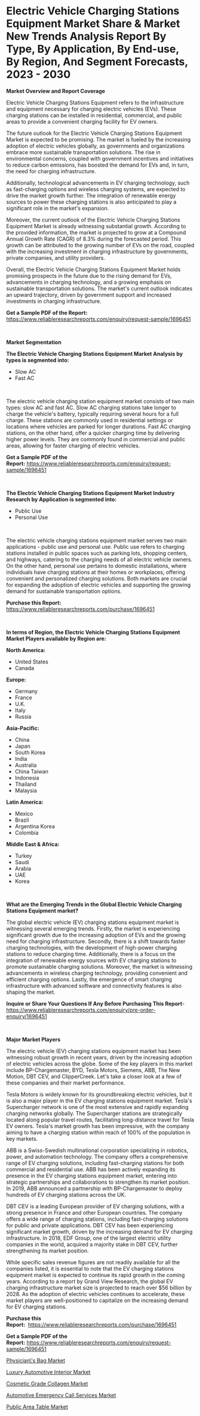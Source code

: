<p><h1>Electric Vehicle Charging Stations Equipment Market Share & Market New Trends Analysis Report By Type, By Application, By End-use, By Region, And Segment Forecasts, 2023 - 2030</h1></p><p><strong>Market Overview and Report Coverage</strong></p>
<p><p>Electric Vehicle Charging Stations Equipment refers to the infrastructure and equipment necessary for charging electric vehicles (EVs). These charging stations can be installed in residential, commercial, and public areas to provide a convenient charging facility for EV owners.</p><p>The future outlook for the Electric Vehicle Charging Stations Equipment Market is expected to be promising. The market is fueled by the increasing adoption of electric vehicles globally, as governments and organizations embrace more sustainable transportation solutions. The rise in environmental concerns, coupled with government incentives and initiatives to reduce carbon emissions, has boosted the demand for EVs and, in turn, the need for charging infrastructure.</p><p>Additionally, technological advancements in EV charging technology, such as fast-charging options and wireless charging systems, are expected to drive the market growth further. The integration of renewable energy sources to power these charging stations is also anticipated to play a significant role in the market's expansion.</p><p>Moreover, the current outlook of the Electric Vehicle Charging Stations Equipment Market is already witnessing substantial growth. According to the provided information, the market is projected to grow at a Compound Annual Growth Rate (CAGR) of 8.3% during the forecasted period. This growth can be attributed to the growing number of EVs on the road, coupled with the increasing investment in charging infrastructure by governments, private companies, and utility providers.</p><p>Overall, the Electric Vehicle Charging Stations Equipment Market holds promising prospects in the future due to the rising demand for EVs, advancements in charging technology, and a growing emphasis on sustainable transportation solutions. The market's current outlook indicates an upward trajectory, driven by government support and increased investments in charging infrastructure.</p></p>
<p><strong>Get a Sample PDF of the Report:</strong> <a href="https://www.reliableresearchreports.com/enquiry/request-sample/1696451">https://www.reliableresearchreports.com/enquiry/request-sample/1696451</a></p>
<p>&nbsp;</p>
<p><strong>Market Segmentation</strong></p>
<p><strong>The Electric Vehicle Charging Stations Equipment Market Analysis by types is segmented into:</strong></p>
<p><ul><li>Slow AC</li><li>Fast AC</li></ul></p>
<p>&nbsp;</p>
<p><p>The electric vehicle charging station equipment market consists of two main types: slow AC and fast AC. Slow AC charging stations take longer to charge the vehicle's battery, typically requiring several hours for a full charge. These stations are commonly used in residential settings or locations where vehicles are parked for longer durations. Fast AC charging stations, on the other hand, offer a quicker charging time by delivering higher power levels. They are commonly found in commercial and public areas, allowing for faster charging of electric vehicles.</p></p>
<p><strong>Get a Sample PDF of the Report:</strong>&nbsp;<a href="https://www.reliableresearchreports.com/enquiry/request-sample/1696451">https://www.reliableresearchreports.com/enquiry/request-sample/1696451</a></p>
<p>&nbsp;</p>
<p><strong>The Electric Vehicle Charging Stations Equipment Market Industry Research by Application is segmented into:</strong></p>
<p><ul><li>Public Use</li><li>Personal Use</li></ul></p>
<p>&nbsp;</p>
<p><p>The electric vehicle charging stations equipment market serves two main applications - public use and personal use. Public use refers to charging stations installed in public spaces such as parking lots, shopping centers, and highways, catering to the charging needs of all electric vehicle owners. On the other hand, personal use pertains to domestic installations, where individuals have charging stations at their homes or workplaces, offering convenient and personalized charging solutions. Both markets are crucial for expanding the adoption of electric vehicles and supporting the growing demand for sustainable transportation options.</p></p>
<p><strong>Purchase this Report:</strong>&nbsp; <a href="https://www.reliableresearchreports.com/purchase/1696451">https://www.reliableresearchreports.com/purchase/1696451</a></p>
<p>&nbsp;</p>
<p><strong>In terms of Region, the Electric Vehicle Charging Stations Equipment Market Players available by Region are:</strong></p>
<p>
    <p> <strong> North America: </strong>
        <ul>
            <li>United States</li>
            <li>Canada</li>
        </ul>
        </p> 
    <p> <strong> Europe: </strong>
        <ul>
            <li>Germany</li>
            <li>France</li>
            <li>U.K.</li>
            <li>Italy</li>
            <li>Russia</li>
        </ul>
        </p> 
    <p> <strong> Asia-Pacific: </strong>
        <ul>
            <li>China</li>
            <li>Japan</li>
            <li>South Korea</li>
            <li>India</li>
            <li>Australia</li>
            <li>China Taiwan</li>
            <li>Indonesia</li>
            <li>Thailand</li>
            <li>Malaysia</li>
        </ul>
        </p> 
    <p> <strong> Latin America: </strong>
        <ul>
            <li>Mexico</li>
            <li>Brazil</li>
            <li>Argentina Korea</li>
            <li>Colombia</li>
        </ul>
        </p> 
    <p> <strong> Middle East & Africa: </strong>
        <ul>
            <li>Turkey</li>
            <li>Saudi</li>
            <li>Arabia</li>
            <li>UAE</li>
            <li>Korea</li>
        </ul>
    </p>
    </p>
<p>&nbsp;</p>
<p><strong>What are the Emerging Trends in the Global Electric Vehicle Charging Stations Equipment market?</strong></p>
<p><p>The global electric vehicle (EV) charging stations equipment market is witnessing several emerging trends. Firstly, the market is experiencing significant growth due to the increasing adoption of EVs and the growing need for charging infrastructure. Secondly, there is a shift towards faster charging technologies, with the development of high-power charging stations to reduce charging time. Additionally, there is a focus on the integration of renewable energy sources with EV charging stations to promote sustainable charging solutions. Moreover, the market is witnessing advancements in wireless charging technology, providing convenient and efficient charging options. Lastly, the emergence of smart charging infrastructure with advanced software and connectivity features is also shaping the market.</p></p>
<p><strong>Inquire or Share Your Questions If Any Before Purchasing This Report</strong>- <a href="https://www.reliableresearchreports.com/enquiry/pre-order-enquiry/1696451">https://www.reliableresearchreports.com/enquiry/pre-order-enquiry/1696451</a></p>
<p>&nbsp;</p>
<p><strong>Major Market Players</strong></p>
<p><p>The electric vehicle (EV) charging stations equipment market has been witnessing robust growth in recent years, driven by the increasing adoption of electric vehicles across the globe. Some of the key players in this market include BP-Chargemaster, BYD, Tesla Motors, Siemens, ABB, The New Motion, DBT CEV, and ClipperCreek. Let's take a closer look at a few of these companies and their market performance.</p><p>Tesla Motors is widely known for its groundbreaking electric vehicles, but it is also a major player in the EV charging stations equipment market. Tesla's Supercharger network is one of the most extensive and rapidly expanding charging networks globally. The Supercharger stations are strategically located along popular travel routes, facilitating long-distance travel for Tesla EV owners. Tesla's market growth has been impressive, with the company aiming to have a charging station within reach of 100% of the population in key markets.</p><p>ABB is a Swiss-Swedish multinational corporation specializing in robotics, power, and automation technology. The company offers a comprehensive range of EV charging solutions, including fast-charging stations for both commercial and residential use. ABB has been actively expanding its presence in the EV charging stations equipment market, entering into strategic partnerships and collaborations to strengthen its market position. In 2019, ABB announced a partnership with BP-Chargemaster to deploy hundreds of EV charging stations across the UK.</p><p>DBT CEV is a leading European provider of EV charging solutions, with a strong presence in France and other European countries. The company offers a wide range of charging stations, including fast-charging solutions for public and private applications. DBT CEV has been experiencing significant market growth, driven by the increasing demand for EV charging infrastructure. In 2018, EDF Group, one of the largest electric utility companies in the world, acquired a majority stake in DBT CEV, further strengthening its market position.</p><p>While specific sales revenue figures are not readily available for all the companies listed, it is essential to note that the EV charging stations equipment market is expected to continue its rapid growth in the coming years. According to a report by Grand View Research, the global EV charging infrastructure market size is projected to reach over $56 billion by 2028. As the adoption of electric vehicles continues to accelerate, these market players are well-positioned to capitalize on the increasing demand for EV charging stations.</p></p>
<p><strong>Purchase this Report:</strong>&nbsp;&nbsp;<a href="https://www.reliableresearchreports.com/purchase/1696451">https://www.reliableresearchreports.com/purchase/1696451</a></p>
<p></p>
<p><strong>Get a Sample PDF of the Report:</strong>&nbsp;<a href="https://www.reliableresearchreports.com/enquiry/request-sample/1696451">https://www.reliableresearchreports.com/enquiry/request-sample/1696451</a></p>
<p><p><a href="https://medium.com/@lindabrewer15/physician-s-bag-market-insights-into-market-cagr-market-trends-and-growth-strategies-402530e96e19">Physician\'s Bag Market</a></p><p><a href="https://www.linkedin.com/pulse/luxury-automotive-interior-market-size-2023-2030-global-industrial-ynswf/">Luxury Automotive Interior Market</a></p><p><a href="https://github.com/aliciawhite5576/Market-Research-Report-List-1/blob/main/cosmetic-grade-collagen-market.md">Cosmetic Grade Collagen Market</a></p><p><a href="https://www.linkedin.com/pulse/automotive-emergency-call-services-market-insights-players-xyl9f/">Automotive Emergency Call Services Market</a></p><p><a href="https://medium.com/@emilywest91/public-area-table-market-trends-and-market-analysis-forecasted-for-period-2023-2030-eb7a70e9858c">Public Area Table Market</a></p></p>
